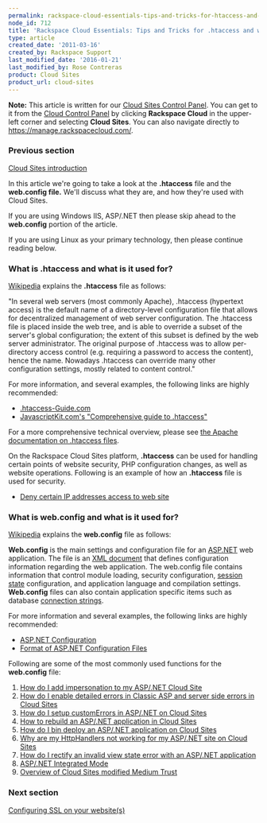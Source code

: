 ```yaml
---
permalink: rackspace-cloud-essentials-tips-and-tricks-for-htaccess-and-webconfig/
node_id: 712
title: 'Rackspace Cloud Essentials: Tips and Tricks for .htaccess and web.config'
type: article
created_date: '2011-03-16'
created_by: Rackspace Support
last_modified_date: '2016-01-21'
last_modified_by: Rose Contreras
product: Cloud Sites
product_url: cloud-sites
---
```


**Note:** This article is written for our [Cloud Sites Control Panel](https://manage.rackspacecloud.com/). You can get to it from the [Cloud Control Panel](https://mycloud.rackspace.com) by clicking **Rackspace Cloud** in the upper-left corner and selecting **Cloud Sites**. You can also navigate directly to <https://manage.rackspacecloud.com/>.

### Previous section

[Cloud Sites introduction](/how-to/cloud-sites)

In this article we're going to take a look at the **.htaccess** file and
the **web.config file.** We'll discuss what they are, and how they're
used with Cloud Sites.

If you are using Windows IIS, ASP/.NET then please skip ahead to the **web.config** portion of the article.

If you are using Linux as your primary technology, then please continue
reading below.

### What is .htaccess and what is it used for?

[Wikipedia](http://en.wikipedia.org/wiki/Htaccess)
explains the **.htaccess** file as follows:

"In several web servers (most commonly Apache), .htaccess (hypertext
access) is the default name of a directory-level configuration file that
allows for decentralized management of web server configuration. The
.htaccess file is placed inside the web tree, and is able to override a
subset of the server's global configuration; the extent of this subset
is defined by the web server administrator. The original purpose of
.htaccess was to allow per-directory access control (e.g. requiring a
password to access the content), hence the name. Nowadays .htaccess can
override many other configuration settings, mostly related to content
control."

For more information, and several examples, the following links are
highly recommended:

-   [.htaccess-Guide.com](http://www.htaccess-guide.com/)
-   [JavascriptKit.com's "Comprehensive guide to .htaccess"](http://www.javascriptkit.com/howto/htaccess.shtml)

For a more comprehensive technical overview, please see [the Apache documentation on .htaccess files](http://httpd.apache.org/docs/2.0/howto/htaccess.html).

On the Rackspace Cloud Sites platform, **.htaccess** can be used for
handling certain points of website security, PHP configuration changes,
as well as website operations. Following is an example of how an **.htaccess**
file is used for security.

-   [Deny certain IP addresses access to web site](/how-to/controlling-access-to-linux-cloud-sites-based-on-the-client-ip-address)

### What is web.config and what is it used for?

[Wikipedia](http://en.wikipedia.org/wiki/Htaccess) explains
the **web.config** file as follows:

**Web.config** is the main settings and configuration file for an [ASP.NET](http://en.wikipedia.org/wiki/ASP.NET) web application. The file is an [XML document](http://en.wikipedia.org/wiki/XML_document) that defines configuration information regarding the web application. The web.config file contains information that control module loading, security configuration, [session state](http://en.wikipedia.org/wiki/ASP.NET_state_management) configuration, and application language and compilation settings. **Web.config** files can also contain application specific items such as database [connection strings](http://en.wikipedia.org/wiki/Connection_string).

For more information and several examples, the following links are
highly recommended:

-   [ASP.NET Configuration](http://msdn.microsoft.com/en-us/library/w7w4sb0w.aspx)
-   [Format of ASP.NET Configuration Files](http://msdn2.microsoft.com/en-us/library/ackhksh7(VS.71).aspx)

Following are some of the most commonly used functions for the **web.config**
file:

1.  [How do I add impersonation to my ASP/.NET Cloud Site](/how-to/add-impersonation-to-your-aspnet-cloud-site)
2.  [How do I enable detailed errors in Classic ASP and server side errors in Cloud Sites](/how-to/enable-detailed-errors-in-classic-asp-and-server-side-errors-on-cloud-sites)
3.  [How do I setup customErrors in ASP/.NET on Cloud Sites](/how-to/set-up-custom-error-messages-in-aspnet-on-cloud-sites)
4.  [How to rebuild an ASP/.NET application in Cloud Sites](/how-to/rebuild-an-aspnet-application-in-cloud-sites)
5.  [How do I bin deploy an ASP/.NET application on Cloud Sites](/how-to/bin-deploy-an-aspnet-assembly-on-cloud-sites)
6.  [Why are my HttpHandlers not working for my ASP/.NET site on Cloud Sites](/how-to/httphandlers-not-working-in-integrated-mode-for-aspnet-sites-on-cloud-sites)
7.  [How do I rectify an invalid view state error with an ASP/.NET application](/how-to/cloud-sites-faq)
8.  [ASP/.NET Integrated Mode](/how-to/aspnet-integrated-mode-on-cloud-sites)
9.  [Overview of Cloud Sites modified Medium Trust](/how-to/modified-medium-trust-on-cloud-sites)

### Next section

[Configuring SSL on your website(s)](/how-to/getting-started-with-cloud-sites-configuring-ssl-on-your-websites)
